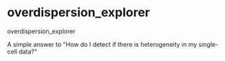 # overdispersion_explorer
overdispersion_explorer


A simple answer to "How do I detect if there is heterogeneity in my single-cell data?"
